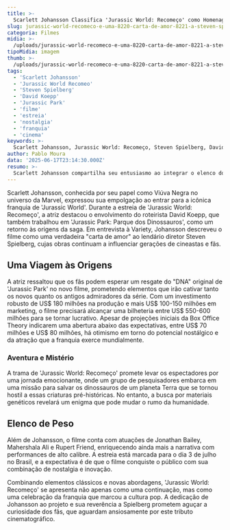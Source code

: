 ```yaml
---
title: >-
  Scarlett Johansson Classifica 'Jurassic World: Recomeço' como Homenagem a Spielberg e Promete Nostalgia
slug: jurassic-world-recomeco-e-uma-8220-carta-de-amor-8221-a-steven-spielberg-diz-scarlett-johansson
categoria: Filmes
midia: >-
  /uploads/jurassic-world-recomeco-e-uma-8220-carta-de-amor-8221-a-steven-spielberg-diz-scarlett-johansson-thumb.jpg
tipoMidia: imagem
thumb: >-
  /uploads/jurassic-world-recomeco-e-uma-8220-carta-de-amor-8221-a-steven-spielberg-diz-scarlett-johansson-thumb.jpg
tags:
  - 'Scarlett Johansson'
  - 'Jurassic World Recomeo'
  - 'Steven Spielberg'
  - 'David Koepp'
  - 'Jurassic Park'
  - 'filme'
  - 'estreia'
  - 'nostalgia'
  - 'franquia'
  - 'cinema'
keywords: >-
  Scarlett Johansson, Jurassic World: Recomeço, Steven Spielberg, David Koepp, Jurassic Park, filme, estreia, nostalgia, franquia, cinema
author: Pablo Moura
data: '2025-06-17T23:14:30.000Z'
resumo: >-
  Scarlett Johansson compartilha seu entusiasmo ao integrar o elenco do novo 'Jurassic World: Recomeço', destacando a obra como uma verdadeira homenagem a Steven Spielberg. A atriz garante que o filme retomará as raízes que conquistaram os fãs na obra original.
---
```


Scarlett Johansson, conhecida por seu papel como Viúva Negra no universo da Marvel, expressou sua empolgação ao entrar para a icônica franquia de 'Jurassic World'. Durante a estreia de 'Jurassic World: Recomeço', a atriz destacou o envolvimento do roteirista David Koepp, que também trabalhou em 'Jurassic Park: Parque dos Dinossauros', como um retorno às origens da saga. Em entrevista à Variety, Johansson descreveu o filme como uma verdadeira "carta de amor" ao lendário diretor Steven Spielberg, cujas obras continuam a influenciar gerações de cineastas e fãs.

## Uma Viagem às Origens

A atriz ressaltou que os fãs podem esperar um resgate do "DNA" original de 'Jurassic Park' no novo filme, prometendo elementos que irão cativar tanto os novos quanto os antigos admiradores da série. Com um investimento robusto de US$ 180 milhões na produção e mais US$ 100-150 milhões em marketing, o filme precisará alcançar uma bilheteria entre US$ 550-600 milhões para se tornar lucrativo. Apesar de projeções iniciais da Box Office Theory indicarem uma abertura abaixo das expectativas, entre US$ 70 milhões e US$ 80 milhões, há otimismo em torno do potencial nostálgico e da atração que a franquia exerce mundialmente.

### Aventura e Mistério

A trama de 'Jurassic World: Recomeço' promete levar os espectadores por uma jornada emocionante, onde um grupo de pesquisadores embarca em uma missão para salvar os dinossauros de um planeta Terra que se tornou hostil a essas criaturas pré-históricas. No entanto, a busca por materiais genéticos revelará um enigma que pode mudar o rumo da humanidade.

## Elenco de Peso

Além de Johansson, o filme conta com atuações de Jonathan Bailey, Mahershala Ali e Rupert Friend, enriquecendo ainda mais a narrativa com performances de alto calibre. A estreia está marcada para o dia 3 de julho no Brasil, e a expectativa é de que o filme conquiste o público com sua combinação de nostalgia e inovação.

Combinando elementos clássicos e novas abordagens, 'Jurassic World: Recomeço' se apresenta não apenas como uma continuação, mas como uma celebração da franquia que marcou a cultura pop. A dedicação de Johansson ao projeto e sua reverência a Spielberg prometem aguçar a curiosidade dos fãs, que aguardam ansiosamente por este tributo cinematográfico.